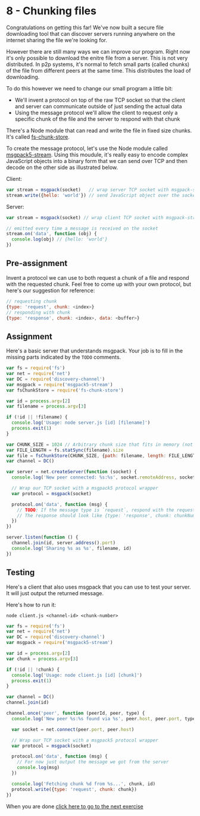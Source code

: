 # 8 - Chunking files

Congratulations on getting this far! We've now built a secure file downloading tool that can discover servers running anywhere on the internet sharing the file we're looking for.

However there are still many ways we can improve our program. Right now it's only possible to download the enitre file from a server. This is not very distributed. In p2p systems, it's normal to fetch small parts (called chunks) of the file from different peers at the same time. This distributes the load of downloading.

To do this however we need to change our small program a little bit:

- We'll invent a protocol on top of the raw TCP socket so that the client and server can communicate outside of just sending the actual data
- Using the message protocol we'll allow the client to request only a specific chunk of the file and the server to respond with that chunk

There's a Node module that can read and write the file in fixed size chunks. It's called [fs-chunk-store](https://github.com/feross/fs-chunk-store).

To create the message protocol, let's use the Node module called [msgpack5-stream](https://github.com/watson/msgpack5-stream). Using this moudule, it's really easy to encode complex JavaScript objects into a binary form that we can send over TCP and then decode on the other side as illustrated below.

Client:

```js
var stream = msgpack(socket)   // wrap server TCP socket with msgpack-stream
stream.write({hello: 'world'}) // send JavaScript object over the socket
```

Server:

```js
var stream = msgpack(socket) // wrap client TCP socket with msgpack-stream

// emitted every time a message is received on the socket
stream.on('data', function (obj) {
  console.log(obj) // {hello: 'world'}
})
```

## Pre-assignment

Invent a protocol we can use to both request a chunk of a file and respond with the requested chunk. Feel free to come up with your own protocol, but here's our suggestion for reference:

```js
// requesting chunk
{type: 'request', chunk: <index>}
// responding with chunk
{type: 'response', chunk: <index>, data: <buffer>}
```

## Assignment

Here's a basic server that understands msgpack. Your job is to fill in the missing parts indicated by the `TODO` comments.

```js
var fs = require('fs')
var net = require('net')
var DC = require('discovery-channel')
var msgpack = require('msgpack5-stream')
var fsChunkStore = require('fs-chunk-store')

var id = process.argv[2]
var filename = process.argv[3]

if (!id || !filename) {
  console.log('Usage: node server.js [id] [filename]')
  process.exit(1)
}

var CHUNK_SIZE = 1024 // Arbitrary chunk size that fits in memory (not too big, not too small)
var FILE_LENGTH = fs.statSync(filename).size
var file = fsChunkStore(CHUNK_SIZE, {path: filename, length: FILE_LENGTH})
var channel = DC()

var server = net.createServer(function (socket) {
  console.log('New peer connected: %s:%s', socket.remoteAddress, socket.remotePort)

  // Wrap our TCP socket with a msgpack5 protocol wrapper
  var protocol = msgpack(socket)

  protocol.on('data', function (msg) {
    // TODO: If the message type is `request`, respond with the requested chunk
    // The response should look like {type: 'response', chunk: chunkNumber, data: chunkData}
  })
})

server.listen(function () {
  channel.join(id, server.address().port)
  console.log('Sharing %s as %s', filename, id)
})
```

## Testing

Here's a client that also uses msgpack that you can use to test your server. It will just output the returned message.

Here's how to run it:

```
node client.js <channel-id> <chunk-number>
```

```js
var fs = require('fs')
var net = require('net')
var DC = require('discovery-channel')
var msgpack = require('msgpack5-stream')

var id = process.argv[2]
var chunk = process.argv[3]

if (!id || !chunk) {
  console.log('Usage: node client.js [id] [chunk]')
  process.exit(1)
}

var channel = DC()
channel.join(id)

channel.once('peer', function (peerId, peer, type) {
  console.log('New peer %s:%s found via %s', peer.host, peer.port, type)

  var socket = net.connect(peer.port, peer.host)

  // Wrap our TCP socket with a msgpack5 protocol wrapper
  var protocol = msgpack(socket)

  protocol.on('data', function (msg) {
    // For now just output the message we got from the server
    console.log(msg)
  })

  console.log('Fetching chunk %d from %s...', chunk, id)
  protocol.write({type: 'request', chunk: chunk})
})
```

When you are done [click here to go to the next exercise](09.html)
